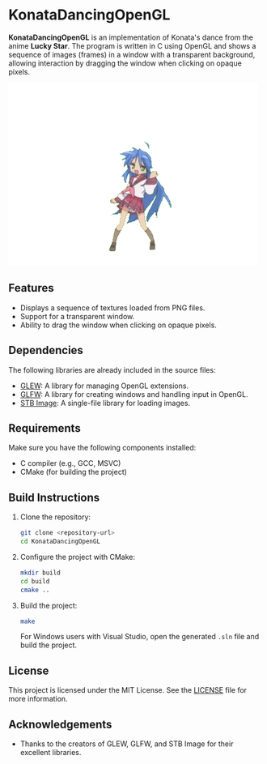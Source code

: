 # KonataDancingOpenGL

**KonataDancingOpenGL** is an implementation of Konata's dance from the anime **Lucky Star**. The program is written in C using OpenGL and shows a sequence of images (frames) in a window with a transparent background, allowing interaction by dragging the window when clicking on opaque pixels.

![image](https://github.com/LincolnCox29/KonataDancingOpenGL/blob/master/x64/Release/frames/frame_0135.png)

## Features

- Displays a sequence of textures loaded from PNG files.
- Support for a transparent window.
- Ability to drag the window when clicking on opaque pixels.

## Dependencies

The following libraries are already included in the source files:

- [GLEW](http://glew.sourceforge.net/): A library for managing OpenGL extensions.
- [GLFW](https://www.glfw.org/): A library for creating windows and handling input in OpenGL.
- [STB Image](https://github.com/nothings/stb): A single-file library for loading images.

## Requirements

Make sure you have the following components installed:

- C compiler (e.g., GCC, MSVC)
- CMake (for building the project)

## Build Instructions

1. Clone the repository:

   ```bash
   git clone <repository-url>
   cd KonataDancingOpenGL
   ```

2. Configure the project with CMake:

   ```bash
   mkdir build
   cd build
   cmake ..
   ```

3. Build the project:

   ```bash
   make
   ```

   For Windows users with Visual Studio, open the generated `.sln` file and build the project.
    

## License
This project is licensed under the MIT License. See the [LICENSE](LICENSE) file for more information.

## Acknowledgements
- Thanks to the creators of GLEW, GLFW, and STB Image for their excellent libraries.
